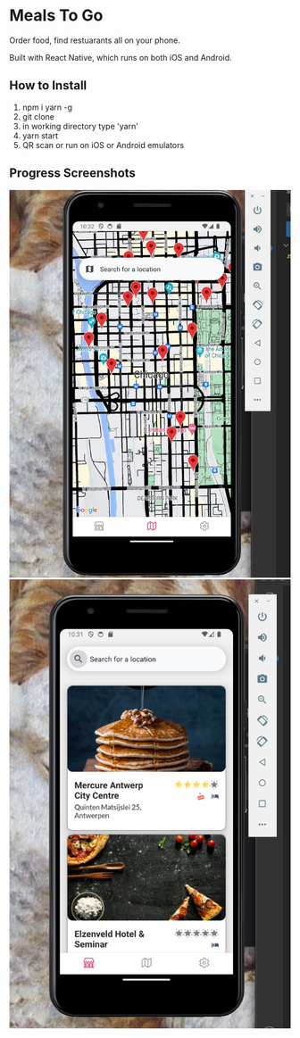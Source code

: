 # Meals To Go

Order food, find restuarants all on your phone.

Built with React Native, which runs on both iOS and Android.


## How to Install
1. npm i yarn -g
2. git clone 
3. in working directory type 'yarn'
4. yarn start
5. QR scan or run on iOS or Android emulators

## Progress Screenshots
![Progress Screenshot 1](https://github.com/aizhuxue007/meals-to-go/blob/main/assets/screenshot1o.jpg)
![Progress Screenshot 2](https://github.com/aizhuxue007/meals-to-go/blob/main/assets/screenshot2o.jpg)
